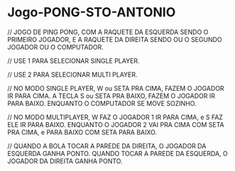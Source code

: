 # Jogo-PONG-STO-ANTONIO

// JOGO DE PING PONG, COM A RAQUETE DA ESQUERDA SENDO O PRIMEIRO JOGADOR, E A RAQUETE DA DIREITA SENDO OU O SEGUNDO JOGADOR OU O COMPUTADOR.

// USE 1 PARA SELECIONAR SINGLE PLAYER.

// USE 2 PARA SELECIONAR MULTI PLAYER.

// NO MODO SINGLE PLAYER, W ou SETA PRA CIMA, FAZEM O JOGADOR IR PARA CIMA. A TECLA S ou SETA PRA BAIXO, FAZEM O JOGADOR IR PARA BAIXO. ENQUANTO O COMPUTADOR SE MOVE SOZINHO.

// NO MODO MULTIPLAYER, W FAZ O JOGADOR 1 IR PARA CIMA, e S FAZ ELE IR PARA BAIXO. ENQUANTO O JOGADOR 2 VAI PRA CIMA COM SETA PRA CIMA, e PARA BAIXO COM SETA PARA BAIXO.

// QUANDO A BOLA TOCAR A PAREDE DA DIREITA, O JOGADOR DA ESQUERDA GANHA PONTO. QUANDO TOCAR A PAREDE DA ESQUERDA, O JOGADOR DA DIREITA GANHA PONTO.
